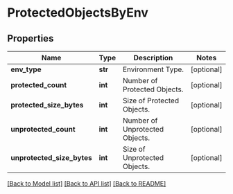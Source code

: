 # ProtectedObjectsByEnv

## Properties
Name | Type | Description | Notes
------------ | ------------- | ------------- | -------------
**env_type** | **str** | Environment Type. | [optional] 
**protected_count** | **int** | Number of Protected Objects. | [optional] 
**protected_size_bytes** | **int** | Size of Protected Objects. | [optional] 
**unprotected_count** | **int** | Number of Unprotected Objects. | [optional] 
**unprotected_size_bytes** | **int** | Size of Unprotected Objects. | [optional] 

[[Back to Model list]](../README.md#documentation-for-models) [[Back to API list]](../README.md#documentation-for-api-endpoints) [[Back to README]](../README.md)


